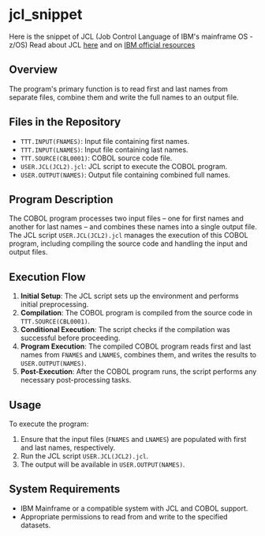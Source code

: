 # jcl_snippet
Here is the snippet of JCL (Job Control Language of IBM's mainframe OS - z/OS)
Read about JCL [here](https://en.wikipedia.org/wiki/Job_Control_Language) and on [IBM official resources](https://www.ibm.com/docs/en/zos-basic-skills?topic=sdsf-what-is-jcl)

## Overview
 The program's primary function is to read first and last names from separate files, combine them and write the full names to an output file.

## Files in the Repository
- `TTT.INPUT(FNAMES)`: Input file containing first names.
- `TTT.INPUT(LNAMES)`: Input file containing last names.
- `TTT.SOURCE(CBL0001)`: COBOL source code file.
- `USER.JCL(JCL2).jcl`: JCL script to execute the COBOL program.
- `USER.OUTPUT(NAMES)`: Output file containing combined full names.

## Program Description
The COBOL program processes two input files – one for first names and another for last names – and combines these names into a single output file. The JCL script `USER.JCL(JCL2).jcl` manages the execution of this COBOL program, including compiling the source code and handling the input and output files.

## Execution Flow
1. **Initial Setup**: The JCL script sets up the environment and performs initial preprocessing.
2. **Compilation**: The COBOL program is compiled from the source code in `TTT.SOURCE(CBL0001)`.
3. **Conditional Execution**: The script checks if the compilation was successful before proceeding.
4. **Program Execution**: The compiled COBOL program reads first and last names from `FNAMES` and `LNAMES`, combines them, and writes the results to `USER.OUTPUT(NAMES)`.
5. **Post-Execution**: After the COBOL program runs, the script performs any necessary post-processing tasks.

## Usage
To execute the program:
1. Ensure that the input files (`FNAMES` and `LNAMES`) are populated with first and last names, respectively.
2. Run the JCL script `USER.JCL(JCL2).jcl`.
3. The output will be available in `USER.OUTPUT(NAMES)`.

## System Requirements
- IBM Mainframe or a compatible system with JCL and COBOL support.
- Appropriate permissions to read from and write to the specified datasets.

